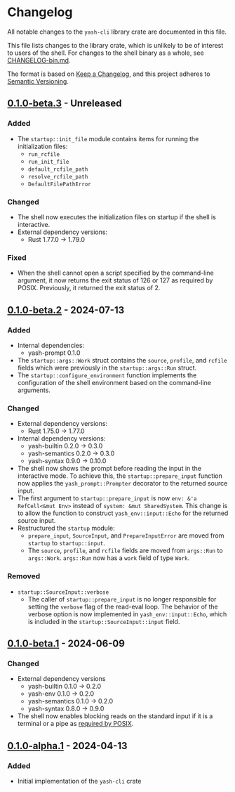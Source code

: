# Changelog

All notable changes to the `yash-cli` library crate are documented in this file.

This file lists changes to the library crate, which is unlikely to be of interest
to users of the shell.
For changes to the shell binary as a whole, see [CHANGELOG-bin.md](CHANGELOG-bin.md).

The format is based on [Keep a Changelog](https://keepachangelog.com/en/1.1.0/),
and this project adheres to [Semantic Versioning](https://semver.org/spec/v2.0.0.html).

## [0.1.0-beta.3] - Unreleased

### Added

- The `startup::init_file` module contains items for running the initialization
  files:
    - `run_rcfile`
    - `run_init_file`
    - `default_rcfile_path`
    - `resolve_rcfile_path`
    - `DefaultFilePathError`

### Changed

- The shell now executes the initialization files on startup if the shell is
  interactive.
- External dependency versions:
    - Rust 1.77.0 → 1.79.0

### Fixed

- When the shell cannot open a script specified by the command-line argument,
  it now returns the exit status of 126 or 127 as required by POSIX. Previously,
  it returned the exit status of 2.

## [0.1.0-beta.2] - 2024-07-13

### Added

- Internal dependencies:
    - yash-prompt 0.1.0
- The `startup::args::Work` struct contains the `source`, `profile`, and
  `rcfile` fields which were previously in the `startup::args::Run` struct.
- The `startup::configure_environment` function implements the configuration
  of the shell environment based on the command-line arguments.

### Changed

- External dependency versions:
    - Rust 1.75.0 → 1.77.0
- Internal dependency versions:
    - yash-builtin 0.2.0 → 0.3.0
    - yash-semantics 0.2.0 → 0.3.0
    - yash-syntax 0.9.0 → 0.10.0
- The shell now shows the prompt before reading the input in the interactive mode.
  To achieve this, the `startup::prepare_input` function now applies the
  `yash_prompt::Prompter` decorator to the returned source input.
- The first argument to `startup::prepare_input` is now `env: &'a RefCell<&mut Env>`
  instead of `system: &mut SharedSystem`. This change is to allow the function to
  construct `yash_env::input::Echo` for the returned source input.
- Restructured the `startup` module:
    - `prepare_input`, `SourceInput`, and `PrepareInputError` are moved from
      `startup` to `startup::input`.
    - The `source`, `profile`, and `rcfile` fields are moved from `args::Run` to
      `args::Work`. `args::Run` now has a `work` field of type `Work`.

### Removed

- `startup::SourceInput::verbose`
    - The caller of `startup::prepare_input` is no longer responsible for setting
      the `verbose` flag of the read-eval loop. The behavior of the verbose option
      is now implemented in `yash_env::input::Echo`, which is included in
      the `startup::SourceInput::input` field.

## [0.1.0-beta.1] - 2024-06-09

### Changed

- External dependency versions
    - yash-builtin 0.1.0 → 0.2.0
    - yash-env 0.1.0 → 0.2.0
    - yash-semantics 0.1.0 → 0.2.0
    - yash-syntax 0.8.0 → 0.9.0
- The shell now enables blocking reads on the standard input if it is a terminal
  or a pipe as [required by POSIX](https://pubs.opengroup.org/onlinepubs/9699919799.2018edition/utilities/sh.html#tag_20_117_06).

## [0.1.0-alpha.1] - 2024-04-13

### Added

- Initial implementation of the `yash-cli` crate

[0.1.0-beta.3]: https://github.com/magicant/yash-rs/releases/tag/yash-cli-0.1.0-beta.3
[0.1.0-beta.2]: https://github.com/magicant/yash-rs/releases/tag/yash-cli-0.1.0-beta.2
[0.1.0-beta.1]: https://github.com/magicant/yash-rs/releases/tag/yash-cli-0.1.0-beta.1
[0.1.0-alpha.1]: https://github.com/magicant/yash-rs/releases/tag/yash-cli-0.1.0-alpha.1
